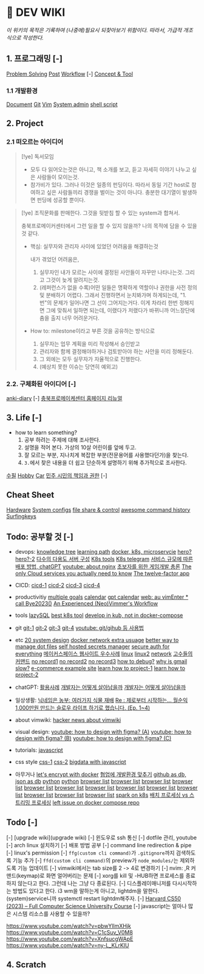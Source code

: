 #  DEV WIKI

  _이 위키의 목적은 기록하여 (나중에)필요시 되찾아보기 위함이다.
  따라서, 가급적 개조식으로 작성한다._


## 1. 프로그래밍 [-]

[ Problem Solving](/Programing/problem_solving/index.md)
[ Post](/Programing/posts/index.md)
[ Workflow](/Programing/workflows/index.md) [-]
[ Concept & Tool](/Programing/concepts_and_tools/index.md)

### 1.1 개발환경

[ Document](/dev-tools/documentation/index.md)
[ Git](/dev-tools/git_and_github/index.md)
[ Vim](/dev-tools/vim/index.md)
[ System admin](/dev-tools/system_admin/index.md)
[ shell script](/dev-tools/shell_script/index.md)


## 2. Project

### 2.1 떠오르는 아이디어

> [!ye] 독서모임
>
> - 모두 다 읽어오는것은 아니고, 책 소개를 보고, 듣고 자세히 이야기 나누고 싶은 사람들이 모이는것.
> - 참가비가 있다. 그러나 이것은 일종의 펀딩이다.
>   따라서 동일 기간 host로 참여하고 싶은 사람들끼리 경쟁을 벌이는 것이 아니다. 충분한 대기열이 발생하면
>   펀딩에 성공할 뿐이다.

> [!ye] 조직문화를 판매한다. 그것을 뒷받침 할 수 있는 system과 합쳐서.
>
> 충북프로메이커센터에서 그런 일을 할 수 있지 않을까? 나의 목적에 담을 수 있을 것 같다.
>
> - 핵심: 실무자와 관리자 사이에 있었던 어려움을 해결하는것
>
>   내가 겪었던 어려움은,
>
>   1. 실무자인 내가 모르는 사이에 결정된 사안들이 자꾸만 나타나는것. 그리고 그것이 늦게 알려지는것.
>   2. (레퍼런스가 없을 수록)어떤 일들은 명확하게 역할이나 권한을 사전 정의 및 분배하기 어렵다. 그래서 진행하면서 눈치봐가며 하게되는데, "1.번"의 문제가 일어나면 그 선이 그어지는거다. 이게 차라리 한번 정해지면 그에 맞춰서 일하면 되는데, 이랬다가 저랬다가 바뀌니까 어느장단에 춤을 출지 너무 어려운거다.
>
> - How to: milestone이라고 부른 것을 공유하는 방식으로
>
>   1. 실무자는 업무 계획을 미리 작성해서 승인받고
>   2. 관리자와 함께 결정해야하거나 검토받아야 하는 사안을 미리 정해둔다.
>   3. 그 외에는 모두 실무자가 자율적으로 진행한다.
>   4. (예상치 못한 이슈는 당연히 예외고)

### 2.2. 구체화된 아이디어 [-]

[ anki-diary](/projects/idea/anki-diary) [-]
[ 충북프로메이케센터 홈페이지 리뉴얼](/projects/idea/충북프로메이케센터_홈페이지_리뉴얼)

## 3. Life [-]

- how to learn something?
  1. 공부 하려는 주제에 대해 조사한다.
  2. 설명을 적어 본다. 가상의 10살 어린이를 앞에 두고.
  3. 잘 모르는 부분, 지나치게 복잡한 부분(전문용어를 사용했다던가)을 찾는다.
  4. `3.`에서 찾은 내용을 더 쉽고 단순하게 설명하기 위해 추가적으로 조사한다.

[ 수필](/life/수필/index.md)
[ Hobby](/life/hobby/index.md)
[ Car](/life/car/index.md)
[ 민주 시민의 책임과 권한](/life/democratic_citizen/index.md) [-]


## Cheat Sheet

[ Hardware](/Cheat_Sheet/hardware_manage)
[ System configs](/Cheat_Sheet/System_configs)
[ file share & control](/Cheat_Sheet/file_share_&_control)
[ awesome command history](/Cheat_Sheet/awesome_command_history)
[ Surfingkeys](/Cheat_Sheet/Surfingkeys)

## Todo: 공부할 것 [-]

- devops:
  [knowledge tree](https://subicura.com/devops/guide/deploy.html)
  [learning path](https://www.youtube.com/watch?v=qJAxwVHKRfU)
  [docker, k8s, microservcie](https://www.youtube.com/watch?v=xdqOxF2JqwU)
  [hero?](https://www.joinc.co.kr/w/FrontPage/man/12/monolithicToMSA)
  [hero?-2](https://www.joinc.co.kr/w/devops)
  [다수의 다용도 서버 구성](https://www.clien.net/service/board/cm_linux/18075108?od=T31&po=7&category=0&groupCd=)
  [K8s tools](https://www.clien.net/service/board/cm_linux/16754746?od=T31&po=19&category=0&groupCd=)
  [K8s telegram](https://www.clien.net/service/board/cm_linux/16301066?od=T31&po=22&category=0&groupCd=)
  [서비스 규모에 따른 배포 방법, chatGPT](https://chat.openai.com/g/g-tXRU6PcBN-devops-gpt/c/f9ecf606-4e2e-418b-9464-efd8d4668a7a)
  [youtube: about nginx](https://www.youtube.com/watch?v=tqZfdffaaBo&ab_channel=%EC%9A%B0%EB%A6%AC%EB%B0%8B_woorimIT)
  [초보자를 위한 게임개발 총론](https://gpgstudy.com/gpgiki/%EC%B4%88%EB%B3%B4%EC%9E%90_Faq)
  [The only Cloud services you actually need to know](https://www.youtube.com/watch?v=gcfB8iIPtbY)
  [The twelve-factor app](https://12factor.net/)

- CICD:
  [cicd-1](https://velog.io/@rmswjdtn/Spring-Docker-Github-Action-Spring-Boot-%EC%9E%90%EB%8F%99%EB%B0%B0%ED%8F%AC%ED%99%98%EA%B2%BD-%EB%A7%8C%EB%93%A4%EA%B8%B0)
  [cicd-2](https://velog.io/@rmswjdtn/posts)
  [cicd-3](https://www.youtube.com/watch?v=6-RtA6FlbgQ)
  [cicd-4](https://nihaldias.medium.com/nginx-vs-serve-for-deploying-react-applications-642c3135aadc)

- productivitiy
  [multiple goals](https://www.youtube.com/watch?v=sxKu2a8glEE)
  [calendar](https://www.youtube.com/watch?v=Y2uOsl_4sXc)
  [gpt calendar](https://www.youtube.com/watch?v=JKJ1rso3WNc)
  [web: au vimEnter \* call Bye2023()](https://au-vimenter.github.io/post/2023-12-23-au-vimenter/)
  [An Experienced (Neo)Vimmer's Workflow](https://seniormars.com/posts/neovim-workflow/)

- tools
  [lazySQL](https://github.com/jorgerojas26/lazysql)
  [best k8s tool](https://www.youtube.com/watch?v=R0HlJsugOAE)
  [develop in kub, not in docker-compose](https://www.youtube.com/watch?v=RTo9Pvo_yiY)

- git
  [git-1](https://www.youtube.com/watch?v=_REmkoIyPW0)
  [git-2](https://www.youtube.com/watch?v=tDOxm4P3udo)
  [git-3](https://www.youtube.com/watch?v=57x4ZzzCr2Y)
  [git-4](https://www.youtube.com/watch?v=K-FKqXj8BAQ&list=WL&index=8)
  [youtube: git/gihub 등 사용법](https://www.youtube.com/watch?v=Zx0XyyVLOho&ab_channel=%EC%82%B6%EC%9D%80%EA%B0%9C%EB%B0%9C)

- etc
  [20 system design](https://www.youtube.com/watch?v=i53Gi_K3o7I)
  [docker network extra usuage](https://www.youtube.com/watch?v=bKFMS5C4CG0)
  [better way to manage dot files](https://www.youtube.com/watch?v=tBoLDpTWVOM)
  [self hosted secrets manager](https://www.youtube.com/watch?v=7t5M4FXqs9E&list=WL&index=29)
  [secure auth for everything](https://www.youtube.com/watch?v=N5unsATNpJk)
  [메이커스페이스 웹사이트 우수사례](https://hanyang3d.kr/)
  [linux](https://www.geeksforgeeks.org/watch-command-in-linux-with-examples/)
  [linux2](https://www.sharedit.co.kr/posts/2000)
  [network](https://matthewpalmer.net/kubernetes-app-developer/articles/kubernetes-networking-guide-beginners.html)
  [고수들의 커맨드](https://www.clien.net/service/board/cm_linux/16461267?od=T31&po=20&category=0&groupCd=)
  [no record1](https://www.youtube.com/watch?v=Kwn1eHZP3C4&ab_channel=Spellthorn)
  [no record2](https://www.youtube.com/watch?v=wUf3UytV4wQ&ab_channel=TreyCodes)
  [no record3](https://www.youtube.com/watch?v=rn3NLshfI24&ab_channel=%EC%9A%B0%EC%95%84%EC%95%84)
  [how to debug?](https://okky.kr/articles/272227)
  [why is gmail slow?](https://for-development.tistory.com/121)
  [e-commerce example site](https://contents.clayful.store/)
  [learn how to project-1](https://github.com/boostcampwm-2022)
  [learn how to project-2](https://www.essential2189.dev/db-performance-fts)

- chatGPT:
  [활용사례](https://www.youtube.com/watch?v=9Ibegk8Yhy0)
  [개발자는 어떻게 살아남을까](https://www.youtube.com/watch?v=U55ex_ga7_k)
  [개발자는 어떻게 살아남을까](https://www.youtube.com/watch?v=M2T-4SoLY-0)

- 일상생활:
  [닉네임은 농부: 여러가지 식물 재배](https://www.clien.net/service/board/lecture/18686416?od=T31&po=0&category=0&groupCd=allreview)
  [Re : 제로부터 시작하는… 월순익 1,000만원 만드는 슬로우 라이프 하기로 했습니다. (Ep. 1~4)](https://www.jianyang.co.kr/p/re-1000-ep-14)

- about vimwiki:
  [hacker news about vimwiki](https://news.ycombinator.com/item?id=13157497)

- visual design:
  [youtube: how to design with figma? (A)](https://www.youtube.com/watch?v=6YpAl-U1ASU)
  [youtube: how to design with figma? (B)](https://www.youtube.com/watch?v=h1gtRXskgoY)
  [youtube: how to design with figma? (C)](https://www.youtube.com/watch?v=l3A9OcUd_Us)

- tutorials:
  [javascript](https://www.squash.io/tutorials/)

- css style
  [css-1](https://animista.net/)
  [css-2](https://www.youtube.com/watch?v=OWaHfpHxgb8)
  [bigdata with javascript](https://www.manning.com/books/data-wrangling-with-javascript?a_aid=datawranglingwithjavascript&a_bid=acc654f9)

- 아무거나
  [let's encrypt with docker](https://ywtechit.tistory.com/454)
  [협업에 개발환경 맞추기](https://beoks.tistory.com/entry/Docker-Compose-%EA%B0%9C%EB%B0%9C-%ED%99%98%EA%B2%BD-%EC%84%A4%EC%A0%95-%EC%9D%BC%EB%8C%80%EA%B8%B0local-dev-prod)
  [github as db, json as db](https://www.youtube.com/watch?v=cYP0k_shdWc)
  [python](https://www.google.com/search?q=30%20dayas%20of%20python)
  [python](https://www.google.com/search?q=geek%20computers)
  [browser list](https://www.youtube.com/results?search_query=%ED%81%B4%EB%9F%AC%EC%8A%A4%ED%84%B0+%EC%BB%B4%ED%93%A8%ED%84%B0)
  [browser list](https://www.youtube.com/watch?v=MqL0qfNff_I)
  [browser list](https://trello.com/b/VjgDkljT/big-data-koo-lecture-notes)
  [browser list](https://www.youtube.com/playlist?list=PLCsebpDZm0n6HYSDaNxKQYrNrD4Xk9meX)
  [browser list](https://www.youtube.com/watch?v=g6xIMSYjh0w&list=PLY-_9hx4ldZwYOjtfRT0MV2k9JcnTUYW2)
  [browser list](https://jisung0920.github.io/page12/)
  [browser list](https://www.youtube.com/watch?v=IwQ6wBzYVvE)
  [browser list](https://www.youtube.com/watch?v=qQaDhBsMY_Y)
  [browser list](https://www.youtube.com/watch?v=tzsPfkub5XY)
  [browser list](https://www.youtube.com/@minzzang2489)
  [browser list](https://www.youtube.com/@analysis-boys)
  [browser list](https://www.youtube.com/watch?v=Bwf8AoGFq8M)
  [browser list](https://www.youtube.com/watch?v=0Ssx7jJJADI)
  [spark on k8s](https://blog.banksalad.com/tech/spark-on-kubernetes/)
  [배치 프로세싱 vs 스트리밍 프로세싱](https://velog.io/@roo333/%EB%B0%B0%EC%B9%98-%ED%94%84%EB%A1%9C%EC%84%B8%EC%8B%B1-VS-%EC%8A%A4%ED%8A%B8%EB%A6%BC-%ED%94%84%EB%A1%9C%EC%84%B8%EC%8B%B1)
  [left issue on docker compose repo](https://github.com/docker/compose/issues/11852)

## Todo [-]

[-] [upgrade wiki](upgrade wiki)
[-] 윈도우로 ssh 통신
[-] dotfile 관리, youtube
[-] arch linux 설치하기
[-] 배포 방법 공부
[-] command line redirection & pipe
[-] linux's permission
[-] `ffg(custom cli command)`가 `.gitignore`까지 검색하도록 기능 추가
[-] `ffd(custom cli command)`의 preview가 `node_modules/`는 제외하도록 기능 업데이트
[-] vimwiki에서는 tab size를 2 -> 4로 변경하기
[-] nvim: ,R 커맨드(keymap)로 화면 얼어버리는 문제
[-] xorg를 kill 및 -HUB하면 프로세스를 종료하지 않는다고 한다. 그런데 나는 그냥 다 종료된다.
[-] 디스플레이매니저를 다시시작하는 방법도 있다고 한다. i3 wm을 말하는게 아니고, lightdm을 말한다. (system)service니까 systemctl restart lightdm해주자.
[-] [Harvard CS50 (2023) – Full Computer Science University Course](https://www.youtube.com/watch?v=LfaMVlDaQ24)
[-] javascript는 얼마나 많은 시스템 리소스를 사용할 수 있을까?

https://www.youtube.com/watch?v=pbwYllmXHjk
https://www.youtube.com/watch?v=C1cSuv_V0M8
https://www.youtube.com/watch?v=XnfsucgWApE
https://www.youtube.com/watch?v=ny-L_KLrKIU

## 4. Scratch
